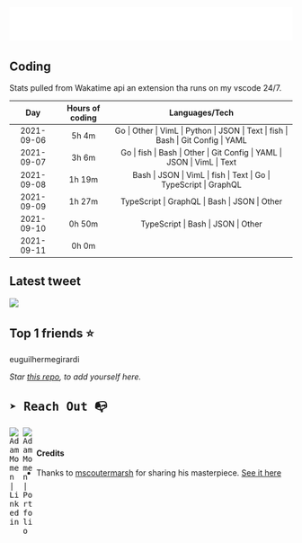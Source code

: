 
![test image size](/assets/welcome_message.gif)

## Coding
Stats pulled from Wakatime api an extension tha runs on my vscode 24/7.

|Day|Hours of coding|Languages/Tech|
|:-:|:-:|:-:|
|2021-09-06|5h 4m|Go &#124; Other &#124; VimL &#124; Python &#124; JSON &#124; Text &#124; fish &#124; Bash &#124; Git Config &#124; YAML|
|2021-09-07|3h 6m|Go &#124; fish &#124; Bash &#124; Other &#124; Git Config &#124; YAML &#124; JSON &#124; VimL &#124; Text|
|2021-09-08|1h 19m|Bash &#124; JSON &#124; VimL &#124; fish &#124; Text &#124; Go &#124; TypeScript &#124; GraphQL|
|2021-09-09|1h 27m|TypeScript &#124; GraphQL &#124; Bash &#124; JSON &#124; Other|
|2021-09-10|0h 50m|TypeScript &#124; Bash &#124; JSON &#124; Other|
|2021-09-11|0h 0m||

## Latest tweet
[<img src="<tweet-image-url>" width="400">](<tweet-url>)

## Top 1 friends ⭐️
euguilhermegirardi

*Star [this repo](https://github.com/AdamMomen/AdamMomen), to add yourself here.*


<samp>

## ➤ Reach Out :mailbox_with_no_mail:

>
  <a href="https://www.linkedin.com/in/adam-momen-99596275/">
     <img align="left" alt="Adam Momen | Linkedin" width="24px" src="./assets/Linkedin.svg" />
   </a>

   <a href="https://adammomen.com/">
     <img align="left" alt="Adam Momen | Portfolio" width="24px" src="./assets/web.svg" />
   </a>

</samp>

<br>

#### Credits
* Thanks to [mscoutermarsh](https://github.com/mscoutermarsh) for sharing his masterpiece. [See it here](https://github.com/mscoutermarsh/mscoutermarsh)
